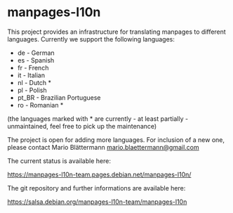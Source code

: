 # manpages-l10n

This project provides an infrastructure for translating manpages to different
languages. Currently we support the following languages:

*  de - German
*  es - Spanish
*  fr - French
*  it - Italian
*  nl - Dutch *
*  pl - Polish
*  pt_BR - Brazilian Portuguese
*  ro - Romanian *

(the languages marked with * are currently - at least partially - unmaintained,
feel free to pick up the maintenance)

The project is open for adding more languages. For inclusion of a new one,
please contact Mario Blättermann <mario.blaettermann@gmail.com> 

The current status is available here:

https://manpages-l10n-team.pages.debian.net/manpages-l10n/

The git repository and further informations are available here:

https://salsa.debian.org/manpages-l10n-team/manpages-l10n
